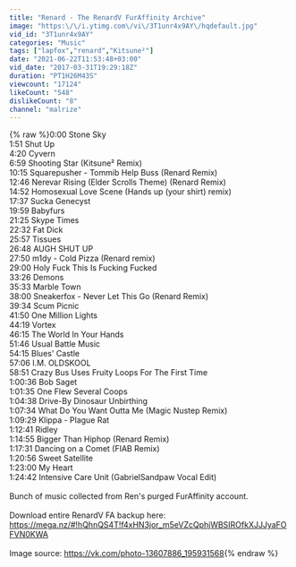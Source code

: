 ```yaml
---
title: "Renard - The RenardV FurAffinity Archive"
image: "https:\/\/i.ytimg.com\/vi\/3T1unr4x9AY\/hqdefault.jpg"
vid_id: "3T1unr4x9AY"
categories: "Music"
tags: ["lapfox","renard","Kitsune²"]
date: "2021-06-22T11:53:48+03:00"
vid_date: "2017-03-31T19:29:18Z"
duration: "PT1H26M43S"
viewcount: "17124"
likeCount: "548"
dislikeCount: "8"
channel: "malrize"
---
```

{% raw %}0:00 Stone Sky<br />1:51 Shut Up<br />4:20 Cyvern<br />6:59 Shooting Star (Kitsune² Remix)<br />10:15 Squarepusher - Tommib Help Buss (Renard Remix)<br />12:46 Nerevar Rising (Elder Scrolls Theme) (Renard Remix)<br />14:52 Homosexual Love Scene (Hands up (your shirt) remix)<br />17:37 Sucka Genecyst<br />19:59 Babyfurs<br />21:25 Skype Times<br />22:32 Fat Dick<br />25:57 Tissues<br />26:48 AUGH SHUT UP<br />27:50 m1dy - Cold Pizza (Renard remix)<br />29:00 Holy Fuck This Is Fucking Fucked<br />33:26 Demons<br />35:33 Marble Town<br />38:00 Sneakerfox - Never Let This Go (Renard Remix)<br />39:34 Scum Picnic<br />41:50 One Million Lights<br />44:19 Vortex<br />46:15 The World In Your Hands<br />51:46 Usual Battle Music<br />54:15 Blues' Castle<br />57:06 I.M. OLDSKOOL<br />58:51 Crazy Bus Uses Fruity Loops For The First Time<br />1:00:36 Bob Saget<br />1:01:35 One Flew Several Coops<br />1:04:38 Drive-By Dinosaur Unbirthing<br />1:07:34 What Do You Want Outta Me (Magic Nustep Remix)<br />1:09:29 Klippa - Plague Rat<br />1:12:41 Ridley<br />1:14:55 Bigger Than Hiphop (Renard Remix)<br />1:17:31 Dancing on a Comet (FIAB Remix)<br />1:20:56 Sweet Satellite<br />1:23:00 My Heart<br />1:24:42 Intensive Care Unit (GabrielSandpaw Vocal Edit)<br /><br />Bunch of music collected from Ren's purged FurAffinity account. <br /><br />Download entire RenardV FA backup here: <a rel="nofollow" target="blank" href="https://mega.nz/#!hQhnQS4T!f4xHN3jor_m5eVZcQphjWBSIROfkXJJJyaFOFVN0KWA">https://mega.nz/#!hQhnQS4T!f4xHN3jor_m5eVZcQphjWBSIROfkXJJJyaFOFVN0KWA</a><br /><br />Image source: <a rel="nofollow" target="blank" href="https://vk.com/photo-13607886_195931568">https://vk.com/photo-13607886_195931568</a>{% endraw %}
